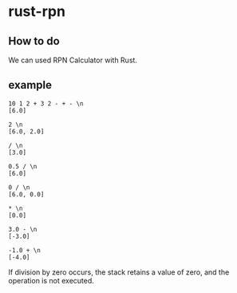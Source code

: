 # rust-rpn

## How to do
We can used RPN Calculator with Rust.

## example
```
10 1 2 + 3 2 - + - \n
[6.0]

2 \n
[6.0, 2.0]

/ \n
[3.0]

0.5 / \n
[6.0]

0 / \n
[6.0, 0.0]

* \n
[0.0]

3.0 - \n
[-3.0]

-1.0 + \n
[-4.0]
```

If division by zero occurs, the stack retains a value of zero, and the operation is not executed.
